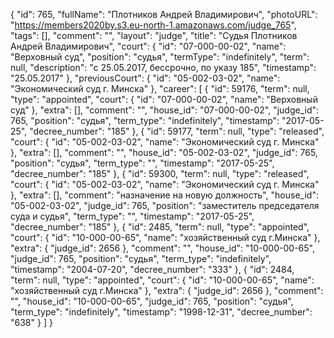 {
    "id": 765,
    "fullName": "Плотников Андрей Владимирович",
    "photoURL": "https://members2020by.s3.eu-north-1.amazonaws.com/judge_765",
    "tags": [],
    "comment": "",
    "layout": "judge",
    "title": "Судья Плотников Андрей Владимирович",
    "court": {
        "id": "07-000-00-02",
        "name": "Верховный суд",
        "position": "судья",
        "termType": "indefinitely",
        "term": null,
        "description": "c 25.05.2017, бессрочно, по указу 185",
        "timestamp": "25.05.2017"
    },
    "previousCourt": {
        "id": "05-002-03-02",
        "name": "Экономический суд г. Минска"
    },
    "career": [
        {
            "id": 59176,
            "term": null,
            "type": "appointed",
            "court": {
                "id": "07-000-00-02",
                "name": "Верховный суд"
            },
            "extra": [],
            "comment": "",
            "house_id": "07-000-00-02",
            "judge_id": 765,
            "position": "судья",
            "term_type": "indefinitely",
            "timestamp": "2017-05-25",
            "decree_number": "185"
        },
        {
            "id": 59177,
            "term": null,
            "type": "released",
            "court": {
                "id": "05-002-03-02",
                "name": "Экономический суд г. Минска"
            },
            "extra": [],
            "comment": "",
            "house_id": "05-002-03-02",
            "judge_id": 765,
            "position": "судья",
            "term_type": "",
            "timestamp": "2017-05-25",
            "decree_number": "185"
        },
        {
            "id": 59300,
            "term": null,
            "type": "released",
            "court": {
                "id": "05-002-03-02",
                "name": "Экономический суд г. Минска"
            },
            "extra": [],
            "comment": "назначение на новую должность",
            "house_id": "05-002-03-02",
            "judge_id": 765,
            "position": "заместитель председателя суда и судья",
            "term_type": "",
            "timestamp": "2017-05-25",
            "decree_number": "185"
        },
        {
            "id": 2485,
            "term": null,
            "type": "appointed",
            "court": {
                "id": "10-000-00-65",
                "name": "хозяйственный суд г.Минска"
            },
            "extra": {
                "judge_id": 2656
            },
            "comment": "",
            "house_id": "10-000-00-65",
            "judge_id": 765,
            "position": "судья",
            "term_type": "indefinitely",
            "timestamp": "2004-07-20",
            "decree_number": "333"
        },
        {
            "id": 2484,
            "term": null,
            "type": "appointed",
            "court": {
                "id": "10-000-00-65",
                "name": "хозяйственный суд г.Минска"
            },
            "extra": {
                "judge_id": 2656
            },
            "comment": "",
            "house_id": "10-000-00-65",
            "judge_id": 765,
            "position": "судья",
            "term_type": "indefinitely",
            "timestamp": "1998-12-31",
            "decree_number": "638"
        }
    ]
}